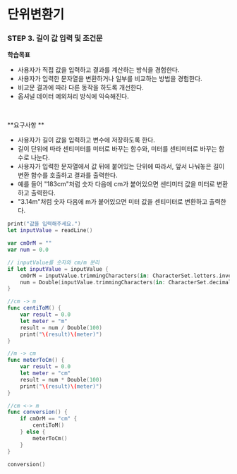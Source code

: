 # 단위변환기

### STEP 3. 길이 값 입력 및 조건문

**학습목표**

- 사용자가 직접 값을 입력하고 결과를 계산하는 방식을 경험한다.
- 사용자가 입력한 문자열을 변환하거나 일부를 비교하는 방법을 경험한다.
- 비교문 결과에 따라 다른 동작을 하도록 개선한다.
- 옵셔널 데이터 예외처리 방식에 익숙해진다.

<br>

**요구사항 **

- 사용자가 길이 값을 입력하고 변수에 저장하도록 한다.
- 길이 단위에 따라 센티미터를 미터로 바꾸는 함수와, 미터를 센티미터로 바꾸는 함수로 나눈다.
- 사용자가 입력한 문자열에서 값 뒤에 붙어있는 단위에 따라서, 앞서 나눠놓은 길이 변환 함수를 호출하고 결과를 출력한다.
- 예를 들어 "183cm"처럼 숫자 다음에 cm가 붙어있으면 센티미터 값을 미터로 변환하고 출력한다.
- "3.14m"처럼 숫자 다음에 m가 붙어있으면 미터 값을 센티미터로 변환하고 출력한다.

```swift
print("값을 입력해주세요.")
let inputValue = readLine()

var cmOrM = ""
var num = 0.0

// inputValue를 숫자와 cm/m 분리
if let inputValue = inputValue {
    cmOrM = inputValue.trimmingCharacters(in: CharacterSet.letters.inverted)//입력값 문자만 가져옴
    num = Double(inputValue.trimmingCharacters(in: CharacterSet.decimalDigits.inverted))!//입력값 숫자만 가져옴
}

//cm -> m
func centiToM() {
    var result = 0.0
    let meter = "m"
    result = num / Double(100)
    print("\(result)\(meter)")
}

//m -> cm
func meterToCm() {
    var result = 0.0
    let meter = "cm"
    result = num * Double(100)
    print("\(result)\(meter)")
}

//cm <-> m
func conversion() {
    if cmOrM == "cm" {
        centiToM()
    } else {
        meterToCm()
    }
}

conversion()
```


